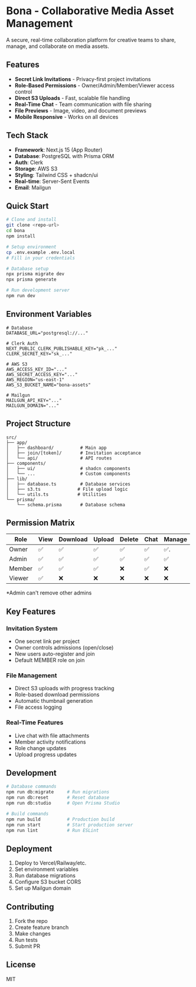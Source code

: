 # Bona - Collaborative Media Asset Management

A secure, real-time collaboration platform for creative teams to share, manage, and collaborate on media assets.

## Features

- **Secret Link Invitations** - Privacy-first project invitations
- **Role-Based Permissions** - Owner/Admin/Member/Viewer access control
- **Direct S3 Uploads** - Fast, scalable file handling
- **Real-Time Chat** - Team communication with file sharing
- **File Previews** - Image, video, and document previews
- **Mobile Responsive** - Works on all devices

## Tech Stack

- **Framework**: Next.js 15 (App Router)
- **Database**: PostgreSQL with Prisma ORM
- **Auth**: Clerk
- **Storage**: AWS S3
- **Styling**: Tailwind CSS + shadcn/ui
- **Real-time**: Server-Sent Events
- **Email**: Mailgun

## Quick Start

```bash
# Clone and install
git clone <repo-url>
cd bona
npm install

# Setup environment
cp .env.example .env.local
# Fill in your credentials

# Database setup
npx prisma migrate dev
npx prisma generate

# Run development server
npm run dev
```

## Environment Variables

```env
# Database
DATABASE_URL="postgresql://..."

# Clerk Auth
NEXT_PUBLIC_CLERK_PUBLISHABLE_KEY="pk_..."
CLERK_SECRET_KEY="sk_..."

# AWS S3
AWS_ACCESS_KEY_ID="..."
AWS_SECRET_ACCESS_KEY="..."
AWS_REGION="us-east-1"
AWS_S3_BUCKET_NAME="bona-assets"

# Mailgun
MAILGUN_API_KEY="..."
MAILGUN_DOMAIN="..."
```

## Project Structure

```
src/
├── app/
│   ├── dashboard/          # Main app
│   ├── join/[token]/       # Invitation acceptance
│   └── api/                # API routes
├── components/
│   ├── ui/                 # shadcn components
│   └── ...                 # Custom components
├── lib/
│   ├── database.ts         # Database services
│   ├── s3.ts              # File upload logic
│   └── utils.ts           # Utilities
└── prisma/
    └── schema.prisma       # Database schema
```

## Permission Matrix

| Role | View | Download | Upload | Delete | Chat | Manage |
|------|------|----------|--------|--------|------|--------|
| Owner | ✅   | ✅       | ✅     | ✅     | ✅    | ✅.    |
| Admin | ✅ | ✅ | ✅ | ✅ | ✅ | ✅ |
| Member | ✅ | ✅ | ✅ | ❌ | ✅ | ❌ |
| Viewer | ✅ | ❌ | ❌ | ❌ | ❌ | ❌ |

*Admin can't remove other admins

## Key Features

### Invitation System
- One secret link per project
- Owner controls admissions (open/close)
- New users auto-register and join
- Default MEMBER role on join

### File Management
- Direct S3 uploads with progress tracking
- Role-based download permissions
- Automatic thumbnail generation
- File access logging

### Real-Time Features
- Live chat with file attachments
- Member activity notifications
- Role change updates
- Upload progress updates

## Development

```bash
# Database commands
npm run db:migrate     # Run migrations
npm run db:reset       # Reset database
npm run db:studio      # Open Prisma Studio

# Build commands
npm run build          # Production build
npm run start          # Start production server
npm run lint           # Run ESLint
```

## Deployment

1. Deploy to Vercel/Railway/etc.
2. Set environment variables
3. Run database migrations
4. Configure S3 bucket CORS
5. Set up Mailgun domain

## Contributing

1. Fork the repo
2. Create feature branch
3. Make changes
4. Run tests
5. Submit PR

## License

MIT